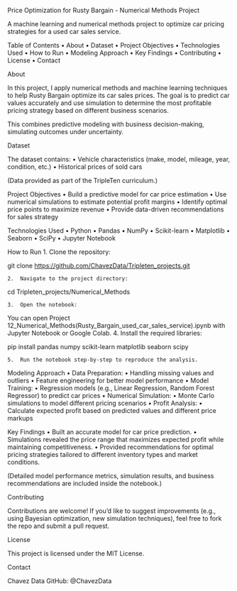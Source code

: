 Price Optimization for Rusty Bargain - Numerical Methods Project

A machine learning and numerical methods project to optimize car pricing strategies for a used car sales service.

Table of Contents
	•	About
	•	Dataset
	•	Project Objectives
	•	Technologies Used
	•	How to Run
	•	Modeling Approach
	•	Key Findings
	•	Contributing
	•	License
	•	Contact

About

In this project, I apply numerical methods and machine learning techniques to help Rusty Bargain optimize its car sales prices.
The goal is to predict car values accurately and use simulation to determine the most profitable pricing strategy based on different business scenarios.

This combines predictive modeling with business decision-making, simulating outcomes under uncertainty.

Dataset

The dataset contains:
	•	Vehicle characteristics (make, model, mileage, year, condition, etc.)
	•	Historical prices of sold cars

(Data provided as part of the TripleTen curriculum.)

Project Objectives
	•	Build a predictive model for car price estimation
	•	Use numerical simulations to estimate potential profit margins
	•	Identify optimal price points to maximize revenue
	•	Provide data-driven recommendations for sales strategy

Technologies Used
	•	Python
	•	Pandas
	•	NumPy
	•	Scikit-learn
	•	Matplotlib
	•	Seaborn
	•	SciPy
	•	Jupyter Notebook

How to Run
	1.	Clone the repository:

git clone https://github.com/ChavezData/Tripleten_projects.git

	2.	Navigate to the project directory:

cd Tripleten_projects/Numerical_Methods

	3.	Open the notebook:

You can open Project 12_Numerical_Methods(Rusty_Bargain_used_car_sales_service).ipynb with Jupyter Notebook or Google Colab.
	4.	Install the required libraries:

pip install pandas numpy scikit-learn matplotlib seaborn scipy

	5.	Run the notebook step-by-step to reproduce the analysis.

Modeling Approach
	•	Data Preparation:
	•	Handling missing values and outliers
	•	Feature engineering for better model performance
	•	Model Training:
	•	Regression models (e.g., Linear Regression, Random Forest Regressor) to predict car prices
	•	Numerical Simulation:
	•	Monte Carlo simulations to model different pricing scenarios
	•	Profit Analysis:
	•	Calculate expected profit based on predicted values and different price markups

Key Findings
	•	Built an accurate model for car price prediction.
	•	Simulations revealed the price range that maximizes expected profit while maintaining competitiveness.
	•	Provided recommendations for optimal pricing strategies tailored to different inventory types and market conditions.

(Detailed model performance metrics, simulation results, and business recommendations are included inside the notebook.)

Contributing

Contributions are welcome!
If you’d like to suggest improvements (e.g., using Bayesian optimization, new simulation techniques), feel free to fork the repo and submit a pull request.

License

This project is licensed under the MIT License.

Contact

Chavez Data
GitHub: @ChavezData
